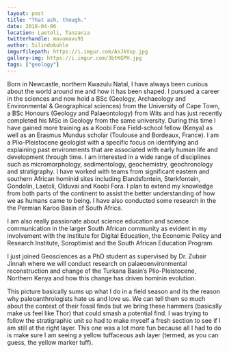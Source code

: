 ```yaml
---
layout: post
title: "That ash, though."
date: 2018-04-06
location: Laetoli, Tanzania
twitterhandle: mavumavu91
author: Silindokuhle
imgurfilepath: https://i.imgur.com/AsJkVxp.jpg
gallery-img: https://i.imgur.com/3btKGPH.jpg
tags: ["geology"]
---
```


Born in Newcastle, northern Kwazulu Natal, I have always been curious about the world around me and how it has been shaped. I pursued a career in the sciences and now hold a BSc (Geology, Archaeology and Environmental & Geographical sciences) from the University of Cape Town, a BSc Honours (Geology and Palaeontology) from Wits and has just recently completed his MSc in Geology from the same university. During this time I have gained more training as a Koobi Fora Field-school fellow (Kenya) as well as an Erasmus Mundus scholar (Toulouse and Bordeaux, France). I am a Plio-Pleistocene geologist with a specific focus on identifying and explaining past environments that are associated with early human life and development through time. I am interested in a wide range of disciplines such as micromorphology, sedimentology, geochemistry, geochronology and stratigraphy. I have worked with teams from significant eastern and southern African hominid sites including Elandsfontein, Sterkfontein, Gondolin, Laetoli, Olduvai and Koobi Fora. I plan to extend my knowledge from both parts of the continent to assist the better understanding of how we as humans came to being. I have also conducted some research in the the Permian Karoo Basin of South Africa. 

I am  also really passionate about science education and science communication in the larger South African community as evident in my involvement with the Institute for Digital Education, the Economic Policy and Research Institute, Soroptimist and the South African Education Program. 

I just joined Geosciences as a PhD student as supervised by Dr. Zubair Jinnah where we will conduct research on palaeoenvironmental reconstruction and change of the Turkana Basin’s Plio-Pleistocene, Northern Kenya and how this change has driven hominin evolution.

This picture basically sums up what I do in a field season and its the reason why paleoanthrologists hate us and love us. We can tell them so much about the context of their fossil finds but we bring these hammers (basically make us feel like Thor) that could smash a potential find. I was trying to follow the stratigraphic unit so had to make myself a fresh section to see if I am still at the right layer. This one was a lot more fun because all I had to do is make sure I am seeing a yellow tuffaceous ash layer (termed, as you can guess, the yellow marker tuff). 

